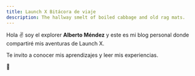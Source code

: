```yaml
---
title: Launch X Bitácora de viaje
description: The hallway smelt of boiled cabbage and old rag mats.
---
```


Hola ✌️  soy el explorer **Alberto Méndez** y este es mi blog personal donde compartiré mis aventuras de Launch X.

Te invito a conocer mis aprendizajes y leer mis experiencias.

🚀
